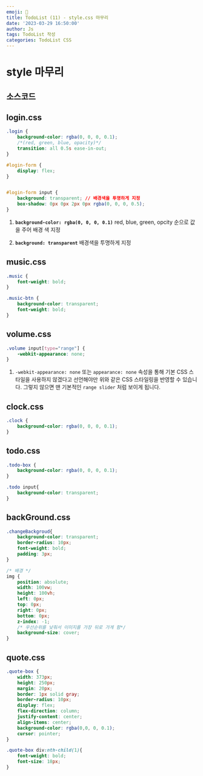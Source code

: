 ```yaml
---
emoji: 🧢
title: TodoList (11) - style.css 마무리 
date: '2023-03-29 16:50:00'
author: Js 
tags: TodoList 작성 
categories: TodoList CSS
---
```

# style 마무리 

## 소스코드 

## login.css 


```css
.login {
    background-color: rgba(0, 0, 0, 0.1);
    /*(red, green, blue, opacity)*/
    transition: all 0.5s ease-in-out;
}

#login-form {
    display: flex; 
}


#login-form input {
    background: transparent; // 배경색을 투명하게 지정 
    box-shadow: 0px 0px 2px 0px rgba(0, 0, 0, 0.5);
}


```

1. **`background-color: rgba(0, 0, 0, 0.1)`** 
      red, blue, green, opcity 순으로 값을 주어 배경 색 지정 

2. **`background: transparent`**
      배경색을 투명하게 지정 



## music.css 


```css
.music {
    font-weight: bold;
}

.music-btn {
    background-color: transparent; 
    font-weight: bold;
}
```

## volume.css 


```css
.volume input[type="range"] {
    -webkit-appearance: none; 
}
```

1. `-webkit-appearance: none` 또는 `appearance: none` 속성을 통해 
    기본 CSS 스타일을 사용하지 않겠다고 선언해야만 위와 같은 CSS 스타일링을 반영할 수 있습니다. 
    그렇지 않으면 맨 기본적인 `range slider` 처럼 보이게 됩니다.

## clock.css 


```css
.clock {
    background-color: rgba(0, 0, 0, 0.1);
}

```

## todo.css 


```css
.todo-box {
    background-color: rgba(0, 0, 0, 0.1);
}

.todo input{
    background-color: transparent;
}

```

## backGround.css


```css
.changeBackgroud{
    background-color: transparent;
    border-radius: 10px;
    font-weight: bold;
    padding: 3px;
}

/* 배경 */
img {
    position: absolute;
    width: 100vw;
    height: 100vh;
    left: 0px;
    top: 0px;
    right: 0px;
    bottom: 0px;
    z-index: -1;
    /* 우선순위를 낮춰서 이미지를 가장 뒤로 가게 함*/
    background-size: cover;
}
```

## quote.css
```css
.quote-box {
    width: 373px;
    height: 250px;
    margin: 20px;
    border: 1px solid gray;
    border-radius: 10px;
    display: flex;
    flex-direction: column;
    justify-content: center;
    align-items: center;
    background-color: rgba(0,0, 0, 0.1);
    cursor: pointer;
}

.quote-box div:nth-child(1){
    font-weight: bold;
    font-size: 18px;
}
```